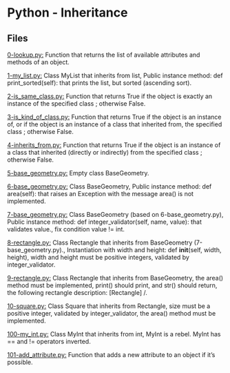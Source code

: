 # Python - Inheritance

## Files

[0-lookup.py:]("0-lookup.py")
Function that returns the list of available attributes and methods of an object.

[1-my_list.py:]("1-my_list.py")
Class MyList that inherits from list, Public instance method: def print_sorted(self): that prints the list, but sorted (ascending sort).

[2-is_same_class.py:]("2-is_same_class.py")
Function that returns True if the object is exactly an instance of the specified class ; otherwise False.

[3-is_kind_of_class.py:]( "3-is_kind_of_class.py")
Function that returns True if the object is an instance of, or if the object is an instance of a class that inherited from, the specified class ; otherwise False.

[4-inherits_from.py:]("4-inherits_from.py")
Function that returns True if the object is an instance of a class that inherited (directly or indirectly) from the specified class ; otherwise False.

[5-base_geometry.py:]("5-base_geometry.py")
Empty class BaseGeometry.

[6-base_geometry.py:]( "6-base_geometry.py")
Class BaseGeometry, Public instance method: def area(self): that raises an Exception with the message area() is not implemented.

[7-base_geometry.py:]("7-base_geometry.py")
Class BaseGeometry (based on 6-base_geometry.py), Public instance method: def integer_validator(self, name, value): that validates value., fix condition value != int.

[8-rectangle.py:]("8-rectangle.py")
Class Rectangle that inherits from BaseGeometry (7-base_geometry.py)., Instantiation with width and height: def __init__(self, width, height), width and height must be positive integers, validated by integer_validator.

[9-rectangle.py:]( "9-rectangle.py")
Class Rectangle that inherits from BaseGeometry, the area() method must be implemented, print() should print, and str() should return, the following rectangle description: [Rectangle] <width>/<height>.

[10-square.py:]("10-square.py")
Class Square that inherits from Rectangle, size must be a positive integer, validated by integer_validator, the area() method must be implemented.

[100-my_int.py:]( "100-my_int.py")
Class MyInt that inherits from int, MyInt is a rebel. MyInt has == and != operators inverted.

[101-add_attribute.py:]("101-add_attribute.py")
Function that adds a new attribute to an object if it’s possible.
